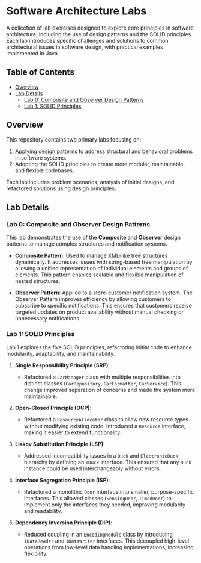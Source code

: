 # Software Architecture Labs

A collection of lab exercises designed to explore core principles in software architecture, including the use of design patterns and the SOLID principles. Each lab introduces specific challenges and solutions to common architectural issues in software design, with practical examples implemented in Java.

## Table of Contents
- [Overview](#overview)
- [Lab Details](#lab-details)
  - [Lab 0: Composite and Observer Design Patterns](#lab-0-composite-and-observer-design-patterns)
  - [Lab 1: SOLID Principles](#lab-1-solid-principles)

## Overview
This repository contains two primary labs focusing on:
1. Applying design patterns to address structural and behavioral problems in software systems.
2. Adopting the SOLID principles to create more modular, maintainable, and flexible codebases.

Each lab includes problem scenarios, analysis of initial designs, and refactored solutions using design principles.

## Lab Details

### Lab 0: Composite and Observer Design Patterns
This lab demonstrates the use of the **Composite** and **Observer** design patterns to manage complex structures and notification systems.

- **Composite Pattern**: Used to manage XML-like tree structures dynamically. It addresses issues with string-based tree manipulation by allowing a unified representation of individual elements and groups of elements. This pattern enables scalable and flexible manipulation of nested structures.
  
- **Observer Pattern**: Applied to a store-customer notification system. The Observer Pattern improves efficiency by allowing customers to subscribe to specific notifications. This ensures that customers receive targeted updates on product availability without manual checking or unnecessary notifications.

### Lab 1: SOLID Principles
Lab 1 explores the five SOLID principles, refactoring initial code to enhance modularity, adaptability, and maintainability.

1. **Single Responsibility Principle (SRP)**: 
   - Refactored a `CarManager` class with multiple responsibilities into distinct classes (`CarRepository`, `CarFormatter`, `CarService`). This change improved separation of concerns and made the system more maintainable.

2. **Open-Closed Principle (OCP)**:
   - Refactored a `ResourceAllocator` class to allow new resource types without modifying existing code. Introduced a `Resource` interface, making it easier to extend functionality.

3. **Liskov Substitution Principle (LSP)**:
   - Addressed incompatibility issues in a `Duck` and `ElectronicDuck` hierarchy by defining an `IDuck` interface. This ensured that any `Duck` instance could be used interchangeably without errors.

4. **Interface Segregation Principle (ISP)**:
   - Refactored a monolithic `Door` interface into smaller, purpose-specific interfaces. This allowed classes (`SensingDoor`, `TimedDoor`) to implement only the interfaces they needed, improving modularity and readability.

5. **Dependency Inversion Principle (DIP)**:
   - Reduced coupling in an `EncodingModule` class by introducing `IDataReader` and `IDataWriter` interfaces. This decoupled high-level operations from low-level data handling implementations, increasing flexibility.

